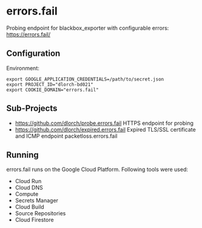 errors.fail
===========

Probing endpoint for blackbox_exporter with configurable errors: https://errors.fail/

Configuration
-------------

Environment:

```
export GOOGLE_APPLICATION_CREDENTIALS=/path/to/secret.json
export PROJECT_ID="dlorch-bd021"
export COOKIE_DOMAIN="errors.fail"
```

Sub-Projects
------------

* https://github.com/dlorch/probe.errors.fail HTTPS endpoint for probing
* https://github.com/dlorch/expired.errors.fail Expired TLS/SSL certificate and ICMP endpoint packetloss.errors.fail

Running
-------

errors.fail runs on the Google Cloud Platform. Following tools were used:
* Cloud Run
* Cloud DNS
* Compute
* Secrets Manager
* Cloud Build
* Source Repositories
* Cloud Firestore
